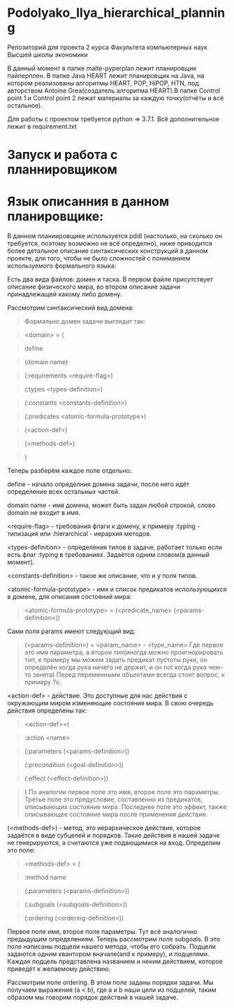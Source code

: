 # Podolyako_Ilya_hierarchical_planning

Репозиторий для проекта 2 курса Факультета компьютерных наук Высшей школы экономики

В данный момент в папке malte-pyperplan лежит планировщик пайперплен. В папке Java HEART лежит планировщик на Java, на котором реализованы алгоритмы HEART, POP, HiPOP, HTN, под авторством Antoine Grea(создатель алгоритма HEART).В папке Control point 1 и Control point 2 лежат материалы за каждую точку(отчёты и всё остальное).

Для работы с проектом требуется python => 3.7.1. Всё дополнительное лежит в requirement.txt


# Запуск и работа с планнировщиком


# Язык описанния в данном планировщике:
В данном планиировщике используется pddl (настолько, на сколько он требуется, поэтому возможно не всё определно), ниже приводится более детальное описание синтаксических конструкций в данном проекте, для того, чтобы не было сложностей с пониманием используемого формального языка:

Есть два вида файлов: домен и таска. В первом файле присутствует описание физического мира, во втором описание задачи принадлежащей какому либо домену.

Рассмотрим синтаксический вид домена:

>Формально домен задачи выглядит так:

>\<domain\> = (

>define

>(domain name)

>(:requirements \<require-flag\>)

>(:types \<types-definition\>)

>(:constants \<constants-definition\>)
  
>(:predicates \<atomic-formula-prototype\>)

>(\<action-def\>)

>(\<methods-def\>)

>)

Теперь разберём каждое поле отдельно:

define - начало определния домена задачи, после него идёт определение всех остальных частей.

domain name - имя домена, может быть задан любой строкой, слово domain не входит в имя.

\<require-flag\> - требования флаги к домену, к примеру :typing - типизация или :hierarchical - иерархия методов.

\<types-definition\> - определения типов в задаче, работает только если есть флаг :typing в требованиях. Задаётся одним словом(в данный момент).

\<constants-definition\> - такое же описание, что и у поля типов.

<atomic-formula-prototype\> - имя и список предикатов использующихся в домене, для описания состояний мира:

> \<atomic-formula-prototype\>	=	(\<predicate_name\> (\<params-definition\>))

Сами поля params имеют следующий вид:

>(\<params-definition\>) = 	<param_name> - <type_name>
Где первое это имя параметра, а второе тип(иногда можно проигнорировать тип, к примеру мы можем задать предикат пустоты руки, он определён когда рука ничего не держит, и он not когда рука чем-то занята)
Перед переменными объектами всегда стоит вопрос, к примеру ?x.

\<action-def\> - действие. Это доступные для нас действия с окружающим миром изменяющие состояния мира. В свою очередь действия определены так:
>\<action-def\>=(

>:action	\<name\>

>(:parameters (\<params-definition\>))

>(:precondition (\<goal-definition\>))

>(:effect (\<effect-definition\>))

>)
По аналогии первое поле это имя, второе поле это параметры. Третье поле это предусловие, составленно из предикатов, описывающих состояние мира. Последнее поле это эффект, также описывающее состояние мира после применения действия.

(\<methods-def\>) - метод, это иерархическое действие, которое задаётся в виде субцелей и порядков. Такие действия в нашей задаче не генерируются, а считаются уже подающимися на вход. Определим это поле:

> \<methods-def\> = (

>:method name

>(:parameters (\<params-definition\>))

>(:subgoals (\<subgoals-definition\>))

>(:ordering (\<ordering-definition\>))

Первое поле имя, второе поле параметры. Тут всё аналогично предыдущим определениям. Теперь рассмотрим поле subgoals. В это поле написаны подцели нашего метода, чтобы его собрать. Подцели задаются одним квантором вначале(and к примеру), и подцелями. Каждая подцель представлена названием и неким действием, которое приведёт к желаемому действию. 

Рассмотрим поле ordering. В этом поле заданы порядки задачи. Мы получаем выражения (a < b), где a и b наши цели из подцелей, таким образом мы говорим порядок действий в нашей задаче.












